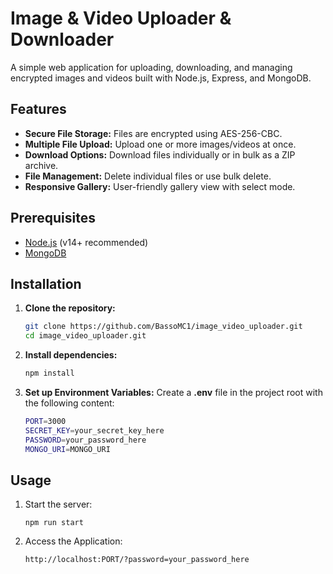 # Image & Video Uploader & Downloader

A simple web application for uploading, downloading, and managing encrypted images and videos built with Node.js, Express, and MongoDB.

## Features

- **Secure File Storage:** Files are encrypted using AES-256-CBC.
- **Multiple File Upload:** Upload one or more images/videos at once.
- **Download Options:** Download files individually or in bulk as a ZIP archive.
- **File Management:** Delete individual files or use bulk delete.
- **Responsive Gallery:** User-friendly gallery view with select mode.

## Prerequisites

- [Node.js](https://nodejs.org/) (v14+ recommended)
- [MongoDB](https://www.mongodb.com/)

## Installation

1. **Clone the repository:**

    ```bash
    git clone https://github.com/BassoMC1/image_video_uploader.git
    cd image_video_uploader.git
    ```

2. **Install dependencies:**
    ```bash
    npm install
    ```
3. **Set up Environment Variables:**
    Create a **.env** file in the project root with the following content:
    ```bash
    PORT=3000
    SECRET_KEY=your_secret_key_here
    PASSWORD=your_password_here
    MONGO_URI=MONGO_URI
    ```

## Usage

1. Start the server:
    ```
    npm run start
    ```
2. Access the Application:
    ```
    http://localhost:PORT/?password=your_password_here
    ```
